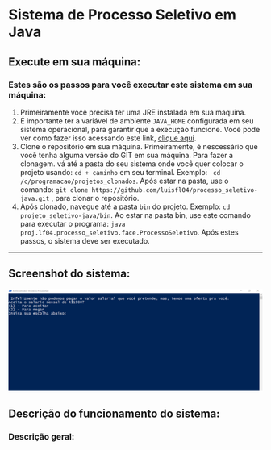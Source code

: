 # Sistema de Processo Seletivo em Java

## Execute em sua máquina:
### Estes são os passos para você executar este sistema em sua máquina:
1. Primeiramente você precisa ter uma JRE instalada em sua maquina.
2. É importante ter a variável de ambiente ``JAVA_HOME`` configurada em seu sistema operacional, para garantir que a execução funcione. Você pode ver como fazer isso acessando este link, [clique aqui](https://www.alura.com.br/artigos/configurar-variaveis-ambiente-windows-linux-macos?utm_term=&utm_campaign=%5BSearch%5D+%5BPerformance%5D+-+Dynamic+Search+Ads+-+Artigos+e+Conte%C3%BAdos&utm_source=adwords&utm_medium=ppc&hsa_acc=7964138385&hsa_cam=11384329873&hsa_grp=111087461203&hsa_ad=699128146778&hsa_src=g&hsa_tgt=dsa-2276348409543&hsa_kw=&hsa_mt=&hsa_net=adwords&hsa_ver=3&gad_source=1&gclid=Cj0KCQjwxqayBhDFARIsAANWRnTzYppbCT9tcLTm5Tf9eqgY-sB17JnPwh_HtDHI8ctyf5nyB9dhPE8aAtuREALw_wcB).
3. Clone o repositório em sua máquina. Primeiramente, é nescessário que você tenha alguma versão do GIT em sua máquina. Para fazer a clonagem. vá até a pasta do seu sistema onde você quer colocar o projeto usando: ``cd + caminho`` em seu terminal. Exemplo: `` cd /c/programacao/projetos_clonados``. Após estar na pasta, use o comando: ``` git clone https://github.com/luisfl04/processo_seletivo-java.git ``` , para clonar o repositório.   
4. Após clonado, navegue até a pasta ``bin`` do projeto. Exemplo: ``` cd projeto_seletivo-java/bin ```. Ao estar na pasta bin, use este comando para executar o programa: ``` java proj.lf04.processo_seletivo.face.ProcessoSeletivo ```. Após estes passos, o sistema deve ser executado.
---
## Screenshot do sistema:
![foto ilustrativa do sistema](./imagem/foto_ilustrativa_do_sistema.PNG)

## Descrição do funcionamento do sistema:
### Descrição geral:
>  









































